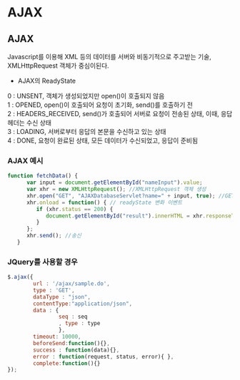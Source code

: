 # AJAX

## AJAX

Javascript를 이용해 XML 등의 데이터를 서버와 비동기적으로 주고받는 기술, XMLHttpRequest 객체가 중심이된다.

- AJAX의 ReadyState

0 : UNSENT, 객체가 생성되었지만 open()이 호출되지 않음   
1 : OPENED, open()이 호출되어 요청이 초기화, send()를 호출하기 전   
2 : HEADERS_RECEIVED, send()가 호출되어 서버로 요청이 전송된 상태, 이때, 응답 헤더는 수신 상태   
3 : LOADING, 서버로부터 응답의 본문을 수신하고 있는 상태   
4 : DONE, 요청이 완료된 상태, 모든 데이터가 수신되었고, 응답이 준비됨   

### AJAX 예시

```jsx
function fetchData() {
      var input = document.getElementById("nameInput").value;
      var xhr = new XMLHttpRequest(); //XMLHttpRequest 객체 생성
      xhr.open("GET", "AJAXDatabaseServlet?name=" + input, true); //GET방식으로 URL에 접속, true부분은 비동기 여부
      xhr.onload = function() { // readyState 변화 이벤트
         if (xhr.status == 200) {
            document.getElementById("result").innerHTML = xhr.responseText;
         }
      };
      xhr.send(); //송신
   }
```

### JQuery를 사용할 경우

```jsx
$.ajax({
        url : '/ajax/sample.do',
        type : 'GET',
        dataType : "json",
        contentType:"application/json",
        data : {
        		seq : seq
        		, type : type
                },
        timeout: 10000,
        beforeSend:function(){},
        success : function(data){},
        error : function(request, status, error){ },
        complete:function(){}
});
```